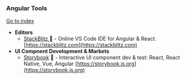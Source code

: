 ### Angular Tools
[Go to index](https://github.com/cdleon/awesome-front-end#index)
- **Editors**
  * [StackBlitz ](https://github.com/stackblitz/core) :gift_heart: - Online VS Code IDE for Angular & React. [https://stackblitz.com](https://stackblitz.com)
- **UI Compnent Development & Markets**
  * [Storybook](https://github.com/storybooks/storybook) :gift_heart: - Interactive UI component dev & test: React, React Native, Vue, Angular [https://storybook.js.org](https://storybook.js.org)
